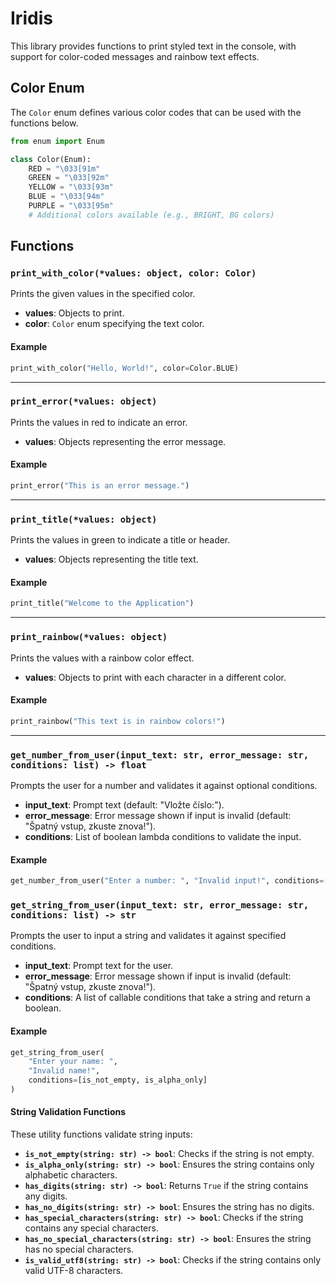 # Iridis

This library provides functions to print styled text in the console, with support for color-coded messages and rainbow text effects.

## Color Enum

The `Color` enum defines various color codes that can be used with the functions below.

```python
from enum import Enum

class Color(Enum):
    RED = "\033[91m"
    GREEN = "\033[92m"
    YELLOW = "\033[93m"
    BLUE = "\033[94m"
    PURPLE = "\033[95m"
    # Additional colors available (e.g., BRIGHT, BG colors)
```

## Functions

### `print_with_color(*values: object, color: Color)`

Prints the given values in the specified color.

- **values**: Objects to print.
- **color**: `Color` enum specifying the text color.

#### Example

```python
print_with_color("Hello, World!", color=Color.BLUE)
```

---

### `print_error(*values: object)`

Prints the values in red to indicate an error.

- **values**: Objects representing the error message.

#### Example

```python
print_error("This is an error message.")
```

---

### `print_title(*values: object)`

Prints the values in green to indicate a title or header.

- **values**: Objects representing the title text.

#### Example

```python
print_title("Welcome to the Application")
```

---

### `print_rainbow(*values: object)`

Prints the values with a rainbow color effect.

- **values**: Objects to print with each character in a different color.

#### Example

```python
print_rainbow("This text is in rainbow colors!")
```

---

### `get_number_from_user(input_text: str, error_message: str, conditions: list) -> float`

Prompts the user for a number and validates it against optional conditions.

- **input_text**: Prompt text (default: "Vložte číslo:").
- **error_message**: Error message shown if input is invalid (default: "Špatný vstup, zkuste znova!").
- **conditions**: List of boolean lambda conditions to validate the input.

#### Example

```python
get_number_from_user("Enter a number: ", "Invalid input!", conditions=[lambda x: x > 0])
```

### `get_string_from_user(input_text: str, error_message: str, conditions: list) -> str`

Prompts the user to input a string and validates it against specified conditions.

- **input_text**: Prompt text for the user.
- **error_message**: Error message shown if input is invalid (default: "Špatný vstup, zkuste znova!").
- **conditions**: A list of callable conditions that take a string and return a boolean.

#### Example

```python
get_string_from_user(
    "Enter your name: ",
    "Invalid name!",
    conditions=[is_not_empty, is_alpha_only]
)
```

#### String Validation Functions

These utility functions validate string inputs:

- **`is_not_empty(string: str) -> bool`**: Checks if the string is not empty.
- **`is_alpha_only(string: str) -> bool`**: Ensures the string contains only alphabetic characters.
- **`has_digits(string: str) -> bool`**: Returns `True` if the string contains any digits.
- **`has_no_digits(string: str) -> bool`**: Ensures the string has no digits.
- **`has_special_characters(string: str) -> bool`**: Checks if the string contains any special characters.
- **`has_no_special_characters(string: str) -> bool`**: Ensures the string has no special characters.
- **`is_valid_utf8(string: str) -> bool`**: Checks if the string contains only valid UTF-8 characters.
